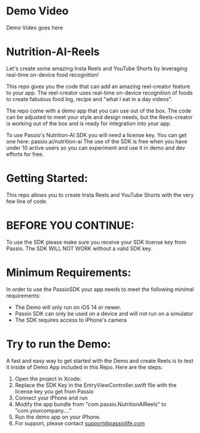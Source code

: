 # Demo Video

Demo Video goes here

# Nutrition-AI-Reels

Let's create some amazing Insta Reels and YouTube Shorts by leveraging real-time on-device food recognition! 

This repo gives you the code that can add an amazing reel-creator feature to your app. 
The reel-creator uses real-time on-device recognition of foods to create fabulous food log, recipe and "what I eat in a day videos". 

The repo come with a demo app that you can use out of the box. The code can be adjusted to meet your style and design needs, but the Reels-creator is working out of the box and is ready for integration into your app.

To use Passio's Nutrition-AI SDK you will need a license key. You can get one here: passio.ai/nutrition-ai The use of the SDK is free when you have under 10 active users so you can experiment and use it in demo and dev efforts for free.

# Getting Started:
This repo allows you to create Insta Reels and YouTube Shorts with the very few line of code.

# BEFORE YOU CONTINUE:
To use the SDK please make sure you receive your SDK license key from Passio. The SDK WILL NOT WORK without a valid SDK key.

# Minimum Requirements:
In order to use the PassioSDK your app needs to meet the following minimal requirements:

- The Demo will only run on iOS 14 or newer.
- Passio SDK can only be used on a device and will not run on a simulator
- The SDK requires access to iPhone's camera

# Try to run the Demo:
A fast and easy way to get started with the Demo and create Reels is to test it inside of Demo App included in this Repo. Here are the steps:

1. Open the project in Xcode:
2. Replace the SDK Key in the EntryViewController.swift file with the license key you get from Passio
3. Connect your iPhone and run
4. Modify the app bundle from "com.passio.NutritionAIReels" to "com.yourcompany...."
5. Run the demo app on your iPhone.
6. For support, please contact support@passiolife.com

